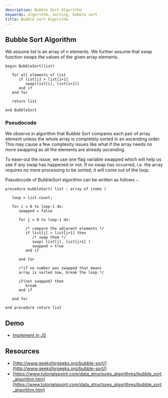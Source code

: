 ```yaml
---
description: Bubble Sort Algorithm
keywords: algorithm, sorting, bubble sort
title: Bubble sort Algorithm
---
```


## Bubble Sort Algorithm

We assume list is an array of n elements. We further assume that swap function swaps the values of the given array elements.

```
begin BubbleSort(list)

   for all elements of list
      if list[i] > list[i+1]
         swap(list[i], list[i+1])
      end if
   end for

   return list

end BubbleSort
```

### Pseudocode
We observe in algorithm that Bubble Sort compares each pair of array element unless the whole array is completely sorted in an ascending order. This may cause a few complexity issues like what if the array needs no more swapping as all the elements are already ascending.

To ease-out the issue, we use one flag variable swapped which will help us see if any swap has happened or not. If no swap has occurred, i.e. the array requires no more processing to be sorted, it will come out of the loop.

Pseudocode of BubbleSort algorithm can be written as follows −

```
procedure bubbleSort( list : array of items )

   loop = list.count;

   for i = 0 to loop-1 do:
      swapped = false

      for j = 0 to loop-1 do:

         /* compare the adjacent elements */
         if list[j] > list[j+1] then
            /* swap them */
            swap( list[j], list[j+1] )
            swapped = true
         end if

      end for

      /*if no number was swapped that means
      array is sorted now, break the loop.*/

      if(not swapped) then
         break
      end if

   end for

end procedure return list
```

## Demo

- [Implement in JS](https://github.com/university-of-ant-solutions/ecmascript-training/blob/develop/source/src/sorting-techniques/bubble-sort/index.js#L1)

## Resources

- [http://www.geeksforgeeks.org/bubble-sort/](http://www.geeksforgeeks.org/bubble-sort/)
- [https://www.tutorialspoint.com/data_structures_algorithms/bubble_sort_algorithm.htm](https://www.tutorialspoint.com/data_structures_algorithms/bubble_sort_algorithm.htm)
